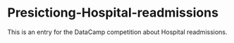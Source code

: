 # Presictiong-Hospital-readmissions
This is an entry for the DataCamp competition about Hospital readmissions.
